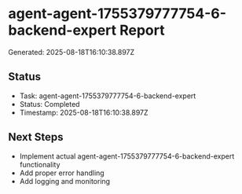 # agent-agent-1755379777754-6-backend-expert Report

Generated: 2025-08-18T16:10:38.897Z

## Status
- Task: agent-agent-1755379777754-6-backend-expert
- Status: Completed
- Timestamp: 2025-08-18T16:10:38.897Z

## Next Steps
- Implement actual agent-agent-1755379777754-6-backend-expert functionality
- Add proper error handling
- Add logging and monitoring
